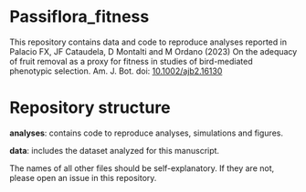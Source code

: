 # Passiflora_fitness
This repository contains data and code to reproduce analyses reported in Palacio FX, JF Cataudela, D Montalti and M Ordano (2023) On the adequacy of fruit removal as a proxy for fitness in studies of bird-mediated phenotypic selection. Am. J. Bot. doi: [10.1002/ajb2.16130](https://bsapubs.onlinelibrary.wiley.com/doi/abs/10.1002/ajb2.16130)

# Repository structure

**analyses**: contains code to reproduce analyses, simulations and figures.

**data**: includes the dataset analyzed for this manuscript. 

The names of all other files should be self-explanatory. If they are not, please open an issue in this repository.
